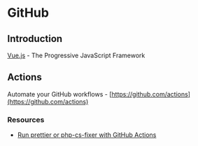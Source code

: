 # GitHub

## Introduction

[Vue.js](https://vuejs.org/) - The Progressive
JavaScript Framework

## Actions

Automate your GitHub workflows - [https://github.com/actions](https://github.com/actions)

### Resources

* [Run prettier or php-cs-fixer with GitHub Actions](https://stefanzweifel.io/posts/run-prettier-or-php-cs-fixer-with-github-actions/)
